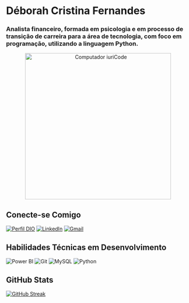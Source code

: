 # Déborah Cristina Fernandes

### Analista financeiro, formada em psicologia e em processo de transição de carreira para a área de tecnologia, com foco em programação, utilizando a linguagem Python.

<p align="center">
  <img src="https://th.bing.com/th/id/OIG1.NTrwEk9tTXidWNGTyO68?pid=ImgGn" width="400px" alt="Computador iuriCode">
</p>


## Conecte-se Comigo
[![Perfil DIO](https://img.shields.io/badge/-Meu%20Perfil%20na%20DIO-30A3DC?style=for-the-badge)](https://www.dio.me/users/deborahfernandes_psi)
[![LinkedIn](https://img.shields.io/badge/-LinkedIn-000?style=for-the-badge&logo=linkedin&logoColor=30A3DC)](https://www.linkedin.com/in/d%C3%A9borahfernandes/)
[![Gmail](https://img.shields.io/badge/Gmail-333333?style=for-the-badge&logo=gmail&logoColor=red)](mailto:devdeborah.py@gmail.com)

## Habilidades Técnicas em Desenvolvimento
![Power BI](https://img.shields.io/badge/Power_BI-FFC500?style=for-the-badge&logo=power-bi&logoColor=black)
![Git](https://img.shields.io/badge/GIT-E44C30?style=for-the-badge&logo=git&logoColor=white)
	![MySQL](https://img.shields.io/badge/MySQL-00000F?style=for-the-badge&logo=mysql&logoColor=white)
    ![Python](https://img.shields.io/badge/python-3670A0?style=for-the-badge&logo=python&logoColor=ffdd54)


## GitHub Stats
[![GitHub Streak](https://streak-stats.demolab.com/?user=DeborahFernandes&theme=bear&background=000&border=30A3DC&dates=FFF)](https://git.io/streak-stats)
